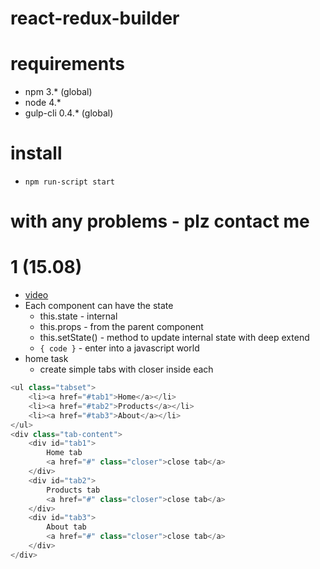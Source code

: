 # react-redux-builder

# requirements
* npm 3.* (global)
* node 4.*
* gulp-cli 0.4.* (global)

# install
* `npm run-script start`

# with any problems - plz contact me


# 1 (15.08)
* [video](https://www.youtube.com/watch?v=-Gp-i7hgun0)
* Each component can have the state
	* this.state - internal
	* this.props - from the parent component
	* this.setState() - method to update internal state with deep extend
	* `{ code }` - enter into a javascript world
* home task
	* create simple tabs with closer inside each
```js
<ul class="tabset">
	<li><a href="#tab1">Home</a></li>
	<li><a href="#tab2">Products</a></li>
	<li><a href="#tab3">About</a></li>
</ul>
<div class="tab-content">
	<div id="tab1">
		Home tab
		<a href="#" class="closer">close tab</a>
	</div>
	<div id="tab2">
		Products tab
		<a href="#" class="closer">close tab</a>
	</div>
	<div id="tab3">
		About tab
		<a href="#" class="closer">close tab</a>
	</div>
</div>
```